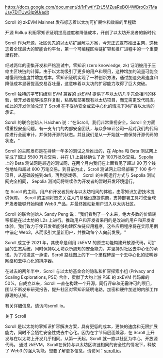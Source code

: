 https://docs.google.com/document/d/1rFwtlYZrL5MZuaReBOI4WBroCx7MaJsy7DlTUw3Ip9U/edit

Scroll 的 zkEVM Mainnet 发布标志着以太坊可扩展性和效率的里程碑

开源 Rollup 利用零知识证明提高速度和降低成本，开创了以太坊开发者的新时代 

Scroll 作为开源，社区优先的以太坊扩展解决方案，今天正式宣布推出主网，这标志着全球最大的智能合约平台，第一个可编程区块链扩容和推广进程中的一个重要里程碑。 

经过两年的密集开发和严格测试中，零知识 (zero knowledge, zk) 证明被用于压缩主区块链的计算。由于以太坊吸引了更多的用户和项目，这种增加的流量可能会减慢网络速度并增加成本。零知识证明实现了一种创新方法，通过加速交易速度和降低成本显著提高交易吞吐量，这意味着以太坊的扩容能力取得了巨大突破。 

Scroll 独特的字节码级别 EVM 兼容的 zkEVM 提供了与以太坊几乎完全相同的体验，使开发者能够按原样复制，粘贴和部署现有以太坊项目，而无需更改代码库。如此的开发体验兑现了 Scroll 在不妥协安全或去中心化的情况下对扩容以太坊的承诺。 

Scroll 的联合创始人 Haichen 说：“在Scroll，我们非常重视安全。Scroll 全方面得重视安全问题，有一支专门的内部安全团队，与众多审计公司一起对我们的代码库进行全面审计，并保持开源的状态。并且我们是从一开始就一直保持开源代码的状态。“ 

Scroll 的主网发布是在持续一年多的测试之后推出的，在 Alpha 和 Beta 测试网上完成了超过 5500 万次交易，并在 L1 上最终确认了近 100万批次交易。[Sepolia](https://scroll.io/blog/scrollSepolia) 上的 Beta 测试网是最近的测试网，在两个月内我们在上面看见了超过 90 万个钱包地址和超过 600 万笔交易。到目前为止，Scroll 测试网上已经部署了 100 多个项目，从基础设施到defi，再到游戏等。  Scroll 的主网运行方式与 Sepolia 测试网完全相同， Sepolia 测试网将继续作为开发者的暂时开发环境运行。 

在 Scroll 的主网，用户和开发者拥有与以太坊相同的体验，由零知识加密技术提供保障。   Scroll 的主网将首先关注入门基础设施提供商，支持部署工具将使全球开发者能够开始构建 Web3 产品，并最终推动新用户进入以太坊社区。 

Scroll 的联合创始人 Sandy Peng 说：”我们看到了一个未来，绝大多数的价值转移都是在以太坊的 L2s 上进行。推动用户和开发者采用的是改进的用户和开发者体验。我们致力于使开发者能够构建区块链应用程序，这些应用程序将在实际用例中锚定 Web3，从而吸引大量新用户，并推动每个人向前发展。" 

Scroll 成立于 2021 年，其使命是利用 zkEVM 的原生功能构建开放源代码，可扩展的生态系统，同时保持以太坊众所周知的安全能力，并坚持对社区去中心化的承诺。为了推进这一承诺，Scroll 路线图上的下一个里程碑是一个去中心化的证明器网络和去中心化的排序器。 

在过去的两年半中，Scroll 与以太坊基金会的隐私和扩容探索小组 (Privacy and Scaling Explorations, PSE) 合作，贡献了大约上游 PSE 的 zkEVM 代码库的 50%。自成立以来，Scroll 一直在构建一个开源，同行评审和无需许可的项目，团队不断发布研究报告，提升社区对零知识证明电路，加密和硬件加速的内部工作原理的认知。 

有关详细信息，请访问scroll.io。 


关于 Scroll

Scroll 是以太坊的零知识扩容解决方案，具有更低的成本，更快的速度和无限扩展能力，同时不会牺牲安全性或去中心化。因为在字节码层面兼容，在 Scroll 上开发与在以太坊上开发几乎相同。从第一天起，Scroll 就一直以社区为中心，开放源代码。 通过 zkEVM，Scroll在保持与以太坊区块链相同的安全性的情况下，释放了 Web3 的强大功能。想要了解更多信息，请访问：[scroll.io](https://scroll.io/)。
